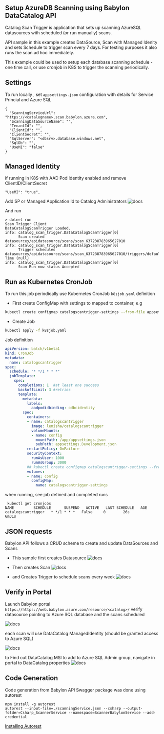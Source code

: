 ## Setup AzureDB Scanning using Babylon DataCatalog API

Catalog Scan Trigger is application that sets up scanning AzureSQL datasources with scheduled (or run manually) scans.

API sample in this example creates DataSource, Scan with Managed Idenity and sets Schedule to trigger scan every 7 days.
For testing purposes it also runs the scan ad hoc immediately.

This example could be used to setup each database scanning schedule - one time call, or use cronjob in K8S to trigger the scanning periodically.

## Settings

To run locally , set `appsettings.json` configuration with details for Service Princial and Azure SQL
```
{
  "ScanningServiceUrl": "https://<catalogname>.scan.babylon.azure.com",
  "ScanningDataSourceName": "",
  "TenantId": "",
  "ClientId": "",
  "ClientSecret": "",
  "SqlServer": "<dbsrv>.database.windows.net",
  "SqlDb": "",
  "UseMI": "false"
}
```

## Managed Identity
if running in K8S with AAD Pod Identity enabled and remove ClientID/ClientSecret

```
"UseMI": "true",
```

Add SP  or Managed Application Id to Catalog Administrators
![docs](./docs/sp.png)


And run

```
> dotnet run 
Scan Trigger Client
DataCatalogScanTrigger Loaded.
info: catalog_scan_trigger.DataCatalogScanTrigger[0]
      Scan created datasources/apidatasource/scans/scan_637238783965627010
info: catalog_scan_trigger.DataCatalogScanTrigger[0]
      Trigger scheduled datasources/apidatasource/scans/scan_637238783965627010/triggers/default Time (null)
info: catalog_scan_trigger.DataCatalogScanTrigger[0]
      Scan Run now status Accepted
```

## Run as Kubernetes CronJob
To run this job periodically use Kubernetes CronJob  `k8sjob.yaml` definition

- First create ConfigMap with settings to mapped to container, e.g

```sh
kubectl create configmap catalogscantrigger-settings --from-file appsettings.Development.json
```

- Create Job
```sh
kubectl apply -f k8sjob.yaml
```

Job definition

```yaml
apiVersion: batch/v1beta1
kind: CronJob
metadata:
  name: catalogscantrigger
spec:
  schedule: "* */1 * * *"
  jobTemplate:
    spec:
      completions: 1  #at least one success
      backoffLimit: 3 #retries
      template:
        metadata:
          labels:
            aadpodidbinding: odbcidentity
        spec:
          containers:
          - name: catalogscantrigger
            image: lenisha/catalogscantrigger
            volumeMounts:
            - name: config
              mountPath: /app/appsettings.json
              subPath: appsettings.Development.json
          restartPolicy: OnFailure
          securityContext:
            runAsUser: 1000
            runAsGroup: 3000
          ## kubectl create configmap catalogscantrigger-settings --from-file appsettings.Development.json
          volumes:
          - name: config 
            configMap:
              name: catalogscantrigger-settings   
```

when running, see job defined and completed runs
```
 kubectl get cronjobs
NAME         SCHEDULE      SUSPEND   ACTIVE   LAST SCHEDULE   AGE
catalogscantrigger   * */1 * * *   False     0        26s             6m31s
```

## JSON requests
Babylon API follows a CRUD scheme to create and update DataSources and Scans

- This sample first creates Datasource
![docs](./docs/datasource.png)

- Then creates Scan
![docs](./docs/scanjson.png)

- and Creates Trigger to schedule scans every week
![docs](./docs/triggerjson.png)

## Verify in Portal

Launch Babylon portal `https://https://web.babylon.azure.com/resource/<catalog>/`  verify datasource pointing to Azure SQL database and the scans scheduled

![docs](./docs/scans.png)

each scan will use DataCatalog ManagedIdentity (should be granted access to Azure SQL) 

![docs](./docs/scanMI.png)

to Find out DataCatalog MSI to add to Azure SQL Admin group, navigate in portal to DataCatalog properties
![docs](./docs/CatalogMI.png)



## Code Generation

Code generation from Babylon API Swagger package was done using autorest

```
npm install -g autorest
autorest --input-file=./scanningService.json --csharp --output-folder=Csharp_ScannerService --namespace=ScannerBabylonService --add-credential

```

[Installing Autorest](https://github.com/Azure/autorest/blob/master/docs/installing-autorest.md)